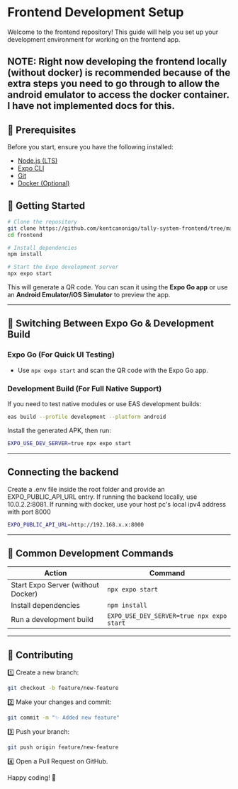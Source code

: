 # Frontend Development Setup

Welcome to the frontend repository! This guide will help you set up your development environment for working on the frontend app.

## NOTE: Right now developing the frontend locally (without docker) is recommended because of the extra steps you need to go through to allow the android emulator to access the docker container. I have not implemented docs for this.

## 📌 Prerequisites
Before you start, ensure you have the following installed:
- [Node.js (LTS)](https://nodejs.org/)
- [Expo CLI](https://docs.expo.dev/get-started/installation/)
- [Git](https://git-scm.com/)
- [Docker (Optional)](https://www.docker.com/)

## 🚀 Getting Started

```sh
# Clone the repository
git clone https://github.com/kentcanonigo/tally-system-frontend/tree/main
cd frontend

# Install dependencies
npm install

# Start the Expo development server
npx expo start
```

This will generate a QR code. You can scan it using the **Expo Go app** or use an **Android Emulator/iOS Simulator** to preview the app.

---

## 🎨 Switching Between Expo Go & Development Build

### **Expo Go (For Quick UI Testing)**
- Use `npx expo start` and scan the QR code with the Expo Go app.

### **Development Build (For Full Native Support)**
If you need to test native modules or use EAS development builds:
```sh
eas build --profile development --platform android
```
Install the generated APK, then run:
```sh
EXPO_USE_DEV_SERVER=true npx expo start
```

---

## Connecting the backend
Create a .env file inside the root folder and provide an EXPO_PUBLIC_API_URL entry.
If running the backend locally, use 10.0.2.2:8081. If running with docker, use your host pc's local ipv4 address with port 8000
```sh
EXPO_PUBLIC_API_URL=http://192.168.x.x:8000
```

---

## 🔄 Common Development Commands
| Action | Command |
|--------|---------|
| Start Expo Server (without Docker) | `npx expo start` |
| Install dependencies | `npm install` |
| Run a development build | `EXPO_USE_DEV_SERVER=true npx expo start` |

---

## 🔧 Contributing
1️⃣ Create a new branch:
```sh
git checkout -b feature/new-feature
```
2️⃣ Make your changes and commit:
```sh
git commit -m "✨ Added new feature"
```
3️⃣ Push your branch:
```sh
git push origin feature/new-feature
```
4️⃣ Open a Pull Request on GitHub.

Happy coding! 🚀

